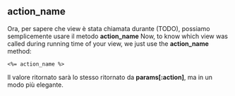 ## action\_name

Ora, per sapere che view è stata chiamata durante (TODO), possiamo semplicemente usare il metodo **action\_name**
Now, to know which view was called during running time of your view, we just use the **action\_name** method:

	<%= action_name %>

Il valore ritornato sarà lo stesso ritornato da **params[:action]**, ma in un modo più elegante.
